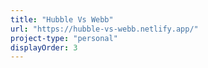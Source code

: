 ```yaml
---
title: "Hubble Vs Webb"
url: "https://hubble-vs-webb.netlify.app/"
project-type: "personal"
displayOrder: 3
---
```

